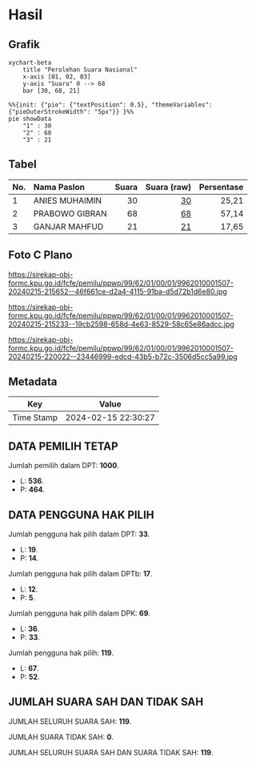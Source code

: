 # Hasil

## Grafik

```mermaid
xychart-beta
    title "Perolehan Suara Nasional"
    x-axis [01, 02, 03]
    y-axis "Suara" 0 --> 68
    bar [30, 68, 21]
```

```mermaid
%%{init: {"pie": {"textPosition": 0.5}, "themeVariables": {"pieOuterStrokeWidth": "5px"}} }%%
pie showData
    "1" : 30
    "2" : 68
    "3" : 21
```

## Tabel

| No. | Nama Paslon    | Suara | Suara (raw) | Persentase |
|:--- |:-------------- | -----:| -----------:| ----------:|
| 1   | ANIES MUHAIMIN | 30    | [30][p-1]   | 25,21      |
| 2   | PRABOWO GIBRAN | 68    | [68][p-2]   | 57,14      |
| 3   | GANJAR MAHFUD  | 21    | [21][p-3]   | 17,65      |


[p-1]: https://github.com/gigit-pemilu/pemilu-2024/blob/main/pilpres/hitung-suara/sub/99-luar-negeri/sub/62-kuala-lumpur-malaysia/sub/01-kuala-lumpur-malaysia/sub/0001-kuala-lumpur-malaysia/sub/507-tps-194/sub/paslon-1.txt
[p-2]: https://github.com/gigit-pemilu/pemilu-2024/blob/main/pilpres/hitung-suara/sub/99-luar-negeri/sub/62-kuala-lumpur-malaysia/sub/01-kuala-lumpur-malaysia/sub/0001-kuala-lumpur-malaysia/sub/507-tps-194/sub/paslon-2.txt
[p-3]: https://github.com/gigit-pemilu/pemilu-2024/blob/main/pilpres/hitung-suara/sub/99-luar-negeri/sub/62-kuala-lumpur-malaysia/sub/01-kuala-lumpur-malaysia/sub/0001-kuala-lumpur-malaysia/sub/507-tps-194/sub/paslon-3.txt

## Foto C Plano

https://sirekap-obj-formc.kpu.go.id/fcfe/pemilu/ppwp/99/62/01/00/01/9962010001507-20240215-215652--46f661ce-d2a4-4115-91ba-d5d72b1d6e80.jpg

https://sirekap-obj-formc.kpu.go.id/fcfe/pemilu/ppwp/99/62/01/00/01/9962010001507-20240215-215233--19cb2598-658d-4e63-8529-58c65e86adcc.jpg

https://sirekap-obj-formc.kpu.go.id/fcfe/pemilu/ppwp/99/62/01/00/01/9962010001507-20240215-220022--23446999-edcd-43b5-b72c-3506d5cc5a99.jpg


## Metadata

| Key        | Value               |
| ---------- | ------------------- |
| Time Stamp | 2024-02-15 22:30:27 |


## DATA PEMILIH TETAP

Jumlah pemilih dalam DPT: **1000**.
 * L: **536**.
 * P: **464**.

## DATA PENGGUNA HAK PILIH

Jumlah pengguna hak pilih dalam DPT: **33**.
 * L: **19**.
 * P: **14**.

Jumlah pengguna hak pilih dalam DPTb: **17**.
 * L: **12**.
 * P: **5**.

Jumlah pengguna hak pilih dalam DPK: **69**.
 * L: **36**.
 * P: **33**.

Jumlah pengguna hak pilih: **119**.
 * L: **67**.
 * P: **52**.

## JUMLAH SUARA SAH DAN TIDAK SAH

JUMLAH SELURUH SUARA SAH: **119**.

JUMLAH SUARA TIDAK SAH: **0**.

JUMLAH SELURUH SUARA SAH DAN SUARA TIDAK SAH: **119**.


